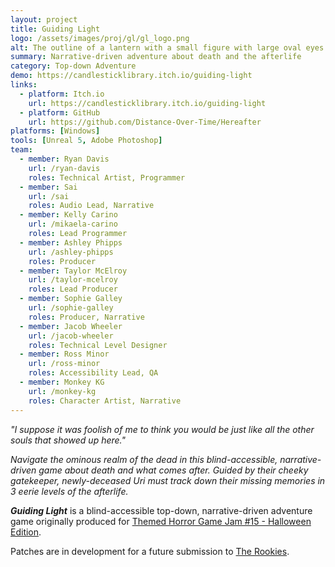```yaml
---
layout: project
title: Guiding Light
logo: /assets/images/proj/gl/gl_logo.png
alt: The outline of a lantern with a small figure with large oval eyes inside it. Large text reads "Guiding Light."
summary: Narrative-driven adventure about death and the afterlife
category: Top-down Adventure
demo: https://candlesticklibrary.itch.io/guiding-light
links:
  - platform: Itch.io
    url: https://candlesticklibrary.itch.io/guiding-light
  - platform: GitHub
    url: https://github.com/Distance-Over-Time/Hereafter
platforms: [Windows]
tools: [Unreal 5, Adobe Photoshop]
team:
  - member: Ryan Davis
    url: /ryan-davis
    roles: Technical Artist, Programmer
  - member: Sai
    url: /sai
    roles: Audio Lead, Narrative
  - member: Kelly Carino
    url: /mikaela-carino
    roles: Lead Programmer
  - member: Ashley Phipps
    url: /ashley-phipps
    roles: Producer
  - member: Taylor McElroy
    url: /taylor-mcelroy
    roles: Lead Producer
  - member: Sophie Galley
    url: /sophie-galley
    roles: Producer, Narrative
  - member: Jacob Wheeler
    url: /jacob-wheeler
    roles: Technical Level Designer
  - member: Ross Minor
    url: /ross-minor
    roles: Accessibility Lead, QA
  - member: Monkey KG
    url: /monkey-kg
    roles: Character Artist, Narrative
---
```


*"I suppose it was foolish of me to think you would be just like all the other souls that showed up here."*


*Navigate the ominous realm of the dead in this blind-accessible, narrative-driven game about death and what comes after. Guided by their cheeky gatekeeper, newly-deceased Uri must track down their missing memories in 3 eerie levels of the afterlife.*

***Guiding Light*** is a blind-accessible top-down, narrative-driven adventure game originally produced for <a target="_blank" rel="noopener" href="https://itch.io/jam/themed-horror-game-jam-15">Themed Horror Game Jam #15 - Halloween Edition</a>.

Patches are in development for a future submission to <a target="_blank" rel="noopener" href="https://www.therookies.co">The Rookies</a>.
